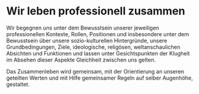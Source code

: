 # Wir leben professionell zusammen
Wir begegnen uns unter dem Bewusstsein unserer jeweiligen professionellen Kontexte, Rollen, Positionen und insbesondere unter dem Bewusstsein über unsere sozio-kulturellen Hintergründe, unsere Grundbedingungen, Ziele, ideologische, religösen, weltanschaulichen Absichten und Funktionen und lassen unter Gesichtspunkten der Klugheit im Absehen dieser Aspekte Gleichheit zwischen uns gelten.

Das Zusammenleben wird gemeinsam, mit der Orientierung an unseren geteilten Werten und mit Hilfe gemeinsamer Regeln auf selber Augenhöhe, gestaltet.
